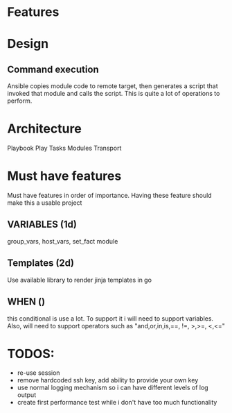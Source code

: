 # Features

# Design
## Command execution
Ansible copies module code to remote target, then generates a script that invoked that module and calls the script.
This is quite a lot of operations to perform.

# Architecture

Playbook
    Play
        Tasks
            Modules
                Transport


# Must have features
Must have features in order of importance. Having these feature should make this a usable project

## VARIABLES (1d)
group_vars, host_vars, set_fact module

## Templates (2d)
Use available library to render jinja templates in go

## WHEN ()
this conditional is use a lot. To support it i will need to support variables. Also, will need to support operators such
as "and,or,in,is,==, !=, >,>=, <,<="

# TODOS:
- re-use session
- remove hardcoded ssh key, add ability to provide your own key
- use normal logging mechanism so i can have different levels of log output
- create first performance test while i don't have too much functionality
